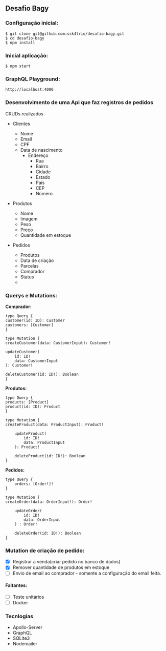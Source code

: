 ## Desafio Bagy
### Configuração inicial:

    $ git clone git@github.com:ssk4trio/desafio-bagy.git
    $ cd desafio-bagy
    $ npm install

### Inicial aplicação:

    $ npm start
### GraphQL Playground:
    http://localhost:4000

### Desenvolvimento de uma Api que faz registros de pedidos

CRUDs realizados
- Clientes
  - Nome
  - Email
  - CPF
  - Data de nascimento
    - Endereço
      - Rua
      - Bairro
      - Cidade
      - Estado
      - País
      - CEP
      - Número 

- Produtos
  - Nome
  - Imagem
  - Peso
  - Preço
  - Quantidade em estoque

- Pedidos
  - Produtos 
  - Data de criação
  - Parcelas
  - Comprador
  - Status
  - 
### Querys e Mutations:
**Comprador:**
    
    type Query {
    customer(id: ID): Customer
    customers: [Customer]
    }

    type Mutation {
    createCustomer(data: CustomerInput): Customer!

    updateCustomer(
        id: ID!
        data: CustomerInput
    ): Customer!

    deleteCustomer(id: ID!): Boolean
    }  

**Produtos:**

    type Query {
    products: [Product]
    product(id: ID): Product
    }
    
    type Mutation {
    createProduct(data: ProductInput): Product!
    
        updateProduct(
            id: ID!
            data: ProductInput
        ): Product!
    
        deleteProduct(id: ID!): Boolean
    }

**Pedidos:**

    type Query {
        orders: [Order!]!
    }
    
    type Mutation {
    createOrder(data: OrderInput!): Order!
    
        updateOrder(
            id: ID!
            data: OrderInput
        ) : Order!
    
        deleteOrder(id: ID!): Boolean
    }

### Mutation de criação de pedido:
- [X] Registrar a venda(criar pedido no banco de dados)
- [X] Remover quantidade de produtos em estoque
- [ ] Envio de email ao comprador - somente a configuração do email feita.

#### Faltantes: 
- [ ] Teste unitários
- [ ] Docker

### Tecnlogias
- Apollo-Server
- GraphQL
- SQLite3
- Nodemailer